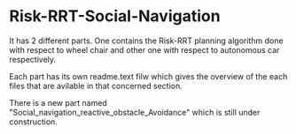 # Risk-RRT-Social-Navigation
It has 2 different parts. One contains the Risk-RRT planning algorithm done with respect to wheel chair and other one with respect to autonomous car respectively.

Each part has its own readme.text filw which gives the overview of the each files that are avilable in that concerned section.

There is a new part named "Social_navigation_reactive_obstacle_Avoidance" which is still under construction.
